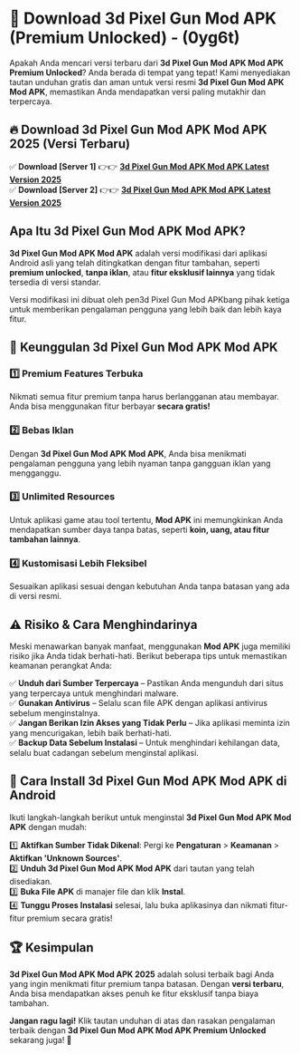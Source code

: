 

# 🎯 Download 3d Pixel Gun Mod APK (Premium Unlocked) -  (0yg6t) 

Apakah Anda mencari versi terbaru dari **3d Pixel Gun Mod APK Mod APK Premium Unlocked**? Anda berada di tempat yang tepat! Kami menyediakan tautan unduhan gratis dan aman untuk versi resmi **3d Pixel Gun Mod APK Mod APK**, memastikan Anda mendapatkan versi paling mutakhir dan terpercaya.

## 🔥 Download 3d Pixel Gun Mod APK Mod APK 2025 (Versi Terbaru)

✅ **Download [Server 1]** 👉👉 [**3d Pixel Gun Mod APK Mod APK Latest Version 2025**](https://apkcomod.com?title=3d_Pixel_Gun_Mod_APK)  
✅ **Download [Server 2]** 👉👉 [**3d Pixel Gun Mod APK Mod APK Latest Version 2025**](https://apkcomod.com?title=3d_Pixel_Gun_Mod_APK)  

## Apa Itu 3d Pixel Gun Mod APK Mod APK?

**3d Pixel Gun Mod APK Mod APK** adalah versi modifikasi dari aplikasi Android asli yang telah ditingkatkan dengan fitur tambahan, seperti **premium unlocked**, **tanpa iklan**, atau **fitur eksklusif lainnya** yang tidak tersedia di versi standar.

Versi modifikasi ini dibuat oleh pen3d Pixel Gun Mod APKbang pihak ketiga untuk memberikan pengalaman pengguna yang lebih baik dan lebih kaya fitur.

## 🎯 Keunggulan 3d Pixel Gun Mod APK Mod APK

### 1️⃣ Premium Features Terbuka
Nikmati semua fitur premium tanpa harus berlangganan atau membayar. Anda bisa menggunakan fitur berbayar **secara gratis!**

### 2️⃣ Bebas Iklan
Dengan **3d Pixel Gun Mod APK Mod APK**, Anda bisa menikmati pengalaman pengguna yang lebih nyaman tanpa gangguan iklan yang mengganggu.

### 3️⃣ Unlimited Resources
Untuk aplikasi game atau tool tertentu, **Mod APK** ini memungkinkan Anda mendapatkan sumber daya tanpa batas, seperti **koin, uang, atau fitur tambahan lainnya**.

### 4️⃣ Kustomisasi Lebih Fleksibel
Sesuaikan aplikasi sesuai dengan kebutuhan Anda tanpa batasan yang ada di versi resmi.

## ⚠️ Risiko & Cara Menghindarinya

Meski menawarkan banyak manfaat, menggunakan **Mod APK** juga memiliki risiko jika Anda tidak berhati-hati. Berikut beberapa tips untuk memastikan keamanan perangkat Anda:

✅ **Unduh dari Sumber Terpercaya** – Pastikan Anda mengunduh dari situs yang terpercaya untuk menghindari malware.  
✅ **Gunakan Antivirus** – Selalu scan file APK dengan aplikasi antivirus sebelum menginstalnya.  
✅ **Jangan Berikan Izin Akses yang Tidak Perlu** – Jika aplikasi meminta izin yang mencurigakan, lebih baik berhati-hati.  
✅ **Backup Data Sebelum Instalasi** – Untuk menghindari kehilangan data, selalu buat cadangan sebelum menginstal aplikasi.

## 📌 Cara Install 3d Pixel Gun Mod APK Mod APK di Android

Ikuti langkah-langkah berikut untuk menginstal **3d Pixel Gun Mod APK Mod APK** dengan mudah:

1️⃣ **Aktifkan Sumber Tidak Dikenal**: Pergi ke **Pengaturan** > **Keamanan** > **Aktifkan 'Unknown Sources'**.  
2️⃣ **Unduh 3d Pixel Gun Mod APK Mod APK** dari tautan yang telah disediakan.  
3️⃣ **Buka File APK** di manajer file dan klik **Instal**.  
4️⃣ **Tunggu Proses Instalasi** selesai, lalu buka aplikasinya dan nikmati fitur-fitur premium secara gratis!

## 🏆 Kesimpulan

**3d Pixel Gun Mod APK Mod APK 2025** adalah solusi terbaik bagi Anda yang ingin menikmati fitur premium tanpa batasan. Dengan **versi terbaru**, Anda bisa mendapatkan akses penuh ke fitur eksklusif tanpa biaya tambahan.

**Jangan ragu lagi!** Klik tautan unduhan di atas dan rasakan pengalaman terbaik dengan **3d Pixel Gun Mod APK Mod APK Premium Unlocked** sekarang juga! 🚀

